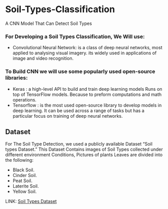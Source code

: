 # Soil-Types-Classification
A CNN Model That Can Detect Soil Types 
### For Developing a Soil Types Classification, We Will use:
* Convolutional Neural Network: is a class of deep neural networks, most applied to analysing visual imagery. its widely used in applications of image and video recognition.
### To Build CNN we will use some popularly used open-source libraries:
* Keras : a high-level API to build and train deep learning models Runs on top of TensorFlow models. Because to preform computations and math operations.
* Tensorflow : is the most used open-source library to develop models in deep learning. It can be used across a range of tasks but has a particular focus on training of deep neural networks.
## Dataset 
For The Soil Type Detection, we used a publicly available Dataset “Soil types Dataset.”
This Dataset Contains images of Soil Types collected under different environment Conditions, Pictures of plants Leaves are divided into the following:
* Black Soil. 
* Cinder Soil. 
* Peat Soil. 
* Laterite Soil. 
* Yellow Soil.

LINK: [Soil Types Dataset](https://www.kaggle.com/prasanshasatpathy/soil-types)
